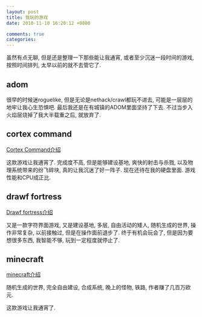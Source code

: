 ```yaml
---
layout: post
title: 我玩的游戏
date: 2010-11-10 16:20:12 +0800

comments: true
categories: 
---
```


虽然有点无聊, 但是还是整理一下那些能让我通宵,
或者至少沉迷一段时间的游戏, 按照时间排列, 太早以前的就不去管它了.

adom
------------------------------

很早的时候迷roguelike, 但是无论是nethack/crawl都玩不进去,
可能是一层层的地牢让我心生恐惧吧.
最后我还是在有城镇的ADOM里面坚持了下去.
不过当步入火焰层烧掉了我大半载重之后, 就放弃了.

cortex command
------------------------------

[Cortex Command介绍](http://blog.linjunhalida.com/blog/cortex-command/)

这款游戏让我通宵了. 完成度不高, 但是能够建设基地, 爽快的射击与杀戮,
以及物理系统带来的纷飞碎块, 真的让我沉迷了好一阵子.
现在还待在我的硬盘里面. 游戏性能和CPU成正比.

drawf fortress
------------------------------

[Drawf fortress介绍](http://blog.linjunhalida.com/blog/DwarfFortress-intro/)

又是一款字符界面游戏, 又是建设基地, 多层, 自由活动的矮人,
随机生成的世界, 操作非常复杂, 以前接触过, 但是在操作面前退步了.
终于有机会玩会了, 但是因为要想很多东西, 我智能不够,
玩到一定程度就停止了.

minecraft
------------------------------

[minecraft介绍](http://blog.linjunhalida.com/blog/minecraft/)

随机生成的世界, 完全自由建设, 合成系统, 晚上的怪物, 铁路,
作者赚了几百万欧元.

这款游戏让我通宵了.
